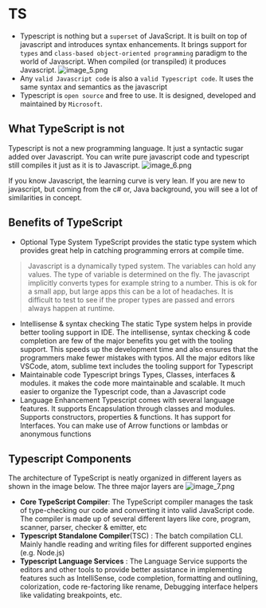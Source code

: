 # TS

* Typescript is nothing but a `superset` of JavaScript. It is built on top of javascript and introduces syntax enhancements. It brings support for `types` and `class-based object-oriented programming` paradigm to the world of Javascript. When compiled (or transpiled) it produces Javascript.
![image_5.png](image_5.png)
* Any `valid Javascript code` is also a `valid Typescript code`. It uses the same syntax and semantics as the javascript
* Typescript is `open source` and free to use. It is designed, developed and maintained by `Microsoft`.

## What TypeScript is not
Typescript is not a new programming language. It just a syntactic sugar added over Javascript. You can write pure javascript code and typescript still compiles it just as it is to Javascript.
![image_6.png](image_6.png)

If you know Javascript, the learning curve is very lean. If you are new to javascript, but coming from the c# or, Java background, you will see a lot of similarities in concept.

## Benefits of TypeScript
* Optional Type System
  TypeScript provides the static type system which provides great help in catching programming errors at compile time.
> Javascript is a dynamically typed system. The variables can hold any values. The type of variable is determined on the fly. The javascript implicitly converts types for example string to a number. This is ok for a small app, but large apps this can be a lot of headaches. It is difficult to test to see if the proper types are passed and errors always happen at runtime.
* Intellisense & syntax checking
  The static Type system helps in provide better tooling support in IDE. The intellisense, syntax checking & code completion are few of the major benefits you get with the tooling support. This speeds up the development time and also ensures that the programmers make fewer mistakes with typos. All the major editors like VSCode, atom, sublime text includes the tooling support for Typescript
* Maintainable code
  Typescript brings Types, Classes, interfaces & modules. it makes the code more maintainable and scalable. It much easier to organize the Typescript code, than a Javascript code
* Language Enhancement
  Typescript comes with several language features. It supports Encapsulation through classes and modules. Supports constructors, properties & functions. It has support for Interfaces. You can make use of Arrow functions or lambdas or anonymous functions

## Typescript Components
The architecture of TypeScript is neatly organized in different layers as shown in the image below. The three major layers are
![image_7.png](image_7.png)
* **Core TypeScript Compiler**: 
The TypeScript compiler manages the task of type-checking our code and converting it into valid JavaScript code. The compiler is made up of several different layers like core, program, scanner, parser, checker & emitter, etc
* **Typescript Standalone Compiler**(TSC) : 
The batch compilation CLI. Mainly handle reading and writing files for different supported engines (e.g. Node.js)
* **Typescript Language Services** : 
The Language Service supports the editors and other tools to provide better assistance in implementing features such as IntelliSense, code completion, formatting and outlining, colorization, code re-factoring like rename, Debugging interface helpers like validating breakpoints, etc.